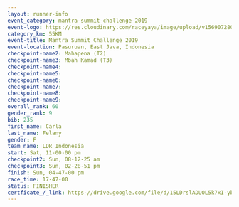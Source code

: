 ```yaml
---
layout: runner-info 
event_category: mantra-summit-challenge-2019 
event-logo: https://res.cloudinary.com/raceyaya/image/upload/v1569072809/logo/mantra-image_segrbx.jpg
category_km: 55KM 
event-title: Mantra Summit Challenge 2019 
event-location: Pasuruan, East Java, Indonesia 
checkpoint-name2: Mahapena (T2) 
checkpoint-name3: Mbah Kamad (T3) 
checkpoint-name4: 
checkpoint-name5: 
checkpoint-name6: 
checkpoint-name7: 
checkpoint-name8: 
checkpoint-name9: 
overall_rank: 60
gender_rank: 9
bib: 235
first_name: Carla
last_name: Felany
gender: F
team_name: LDR Indonesia
start: Sat, 11-00-00 pm
checkpoint2: Sun, 08-12-25 am
checkpoint3: Sun, 02-28-51 pm
finish: Sun, 04-47-00 pm
race_time: 17-47-00
status: FINISHER
certficate_/_link: https-//drive.google.com/file/d/15LDrslADUOL5k7xI-ybwb3by6aIeingP/view?usp=sharing
---
```

